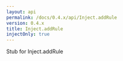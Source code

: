 ```yaml
---
layout: api
permalink: /docs/0.4.x/api/Inject.addRule
version: 0.4.x
title: Inject.addRule
injectOnly: true
---
```

Stub for Inject.addRule